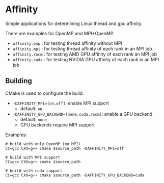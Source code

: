 # Affinity

Simple applications for determining Linux thread and gpu affinity.

There are examples for OpenMP and MPI+OpenMP.
* `affinity.omp` : for testing thread affinity without MPI
* `affinity.mpi` : for testing thread affinity of each rank in an MPI job
* `affinity.rocm` : for testing AMD GPU affinity of each rank an MPI job
* `affinity.cuda` : for testing NVIDIA GPU affinity of each rank in an MPI job

## Building

CMake is used to configure the build.

* `-DAFFINITY_MPI=[on,off]`: enable MPI support
    * default: `on`
* `-DAFFINITY_GPU_BACKEND=[none,cuda,rocm]`: enable a GPU backend
    * default: `none`
    * GPU backends require MPI support

Examples:
```
# build with only OpenMP (no MPI)
CC=gcc CXX=g++ cmake $source_path -DAFFINITY_MPI=off

# build with MPI support
CC=gcc CXX=g++ cmake $source_path

# build with cuda support
CC=gcc CXX=g++ cmake $source_path -DAFFINITY_GPU_BACKEND=cuda
```
